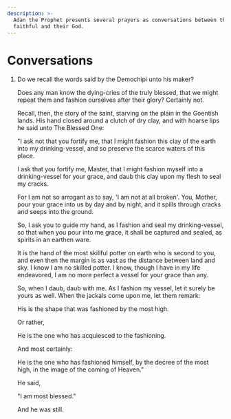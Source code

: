 ```yaml
---
description: >-
  Adan the Prophet presents several prayers as conversations between the
  faithful and their God.
---
```


# Conversations

1.  Do we recall the words said by the Demochipi unto his maker?

    Does any man know the dying-cries of the truly blessed, that we might repeat them and fashion ourselves after their glory? Certainly not.&#x20;

    Recall, then, the story of the saint, starving on the plain in the Goentish lands. His hand closed around a clutch of dry clay, and with hoarse lips he said unto The Blessed One:

    "I ask not that you fortify me, that I might fashion this clay of the earth into my drinking-vessel, and so preserve the scarce waters of this place.

    I ask that you fortify me, Master, that I might fashion myself into a drinking-vessel for your grace, and daub this clay upon my flesh to seal my cracks.&#x20;

    For I am not so arrogant as to say, 'I am not at all broken'. You, Mother, pour your grace into us by day and by night, and it spills through cracks and seeps into the ground.&#x20;

    So, I ask you to guide my hand, as I fashion and seal my drinking-vessel, so that when you pour into me grace, it shall be captured and sealed, as spirits in an earthen ware.&#x20;

    It is the hand of the most skillful potter on earth who is second to you, and even then the margin is as vast as the distance between land and sky. I know I am no skilled potter. I know, though I have in my life endeavored, I am no more perfect a vessel for your grace than any.&#x20;

    So, when I daub, daub with me. As I fashion my vessel, let it surely be yours as well. When the jackals come upon me, let them remark:&#x20;

    His is the shape that was fashioned by the most high.&#x20;

    Or rather,

    He is the one who has acquiesced to the fashioning.

    And most certainly:

    He is the one who has fashioned himself, by the decree of the most high, in the image of the coming of Heaven."

    He said,

    "I am most blessed."

    And he was still.

